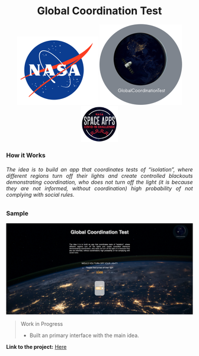 <h1 align="center">Global Coordination Test</h1>
<p align="center">
<a href="https://www.nasa.gov/"><img src="nasa-logo.svg"></a>
<a href="https://covid19.spaceappschallenge.org/challenges/covid-challenges/light-path/teams/global-coordination-test/project"><img src="logo.png">
<a href="https://www.spaceappschallenge.org/"><img src="spaceapps-logo.png" width="100"></a>
<br>
<h3> How it Works </h3>
<h6 align="justify"> The idea is to build an app that coordinates tests of “isolation”, where different regions turn off their lights and 
create controlled blackouts demonstrating coordination, who does not turn off the light (it is because they are 
not informed, without coordination) high probability of not complying with social rules.</h6>
<h3>Sample</h3>
<img src="screenshot.png" >

> Work in Progress
>
> - Built an primary interface with the main idea.

<strong>Link to the project:</strong> [Here](https://covid19.spaceappschallenge.org/challenges/covid-challenges/light-path/teams/global-coordination-test/project)